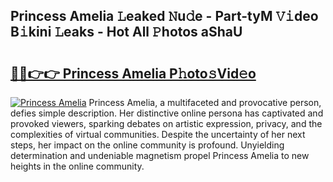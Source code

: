 ## Princess Amelia 𝙻eaked 𝙽u𝚍e - Part-tyM 𝚅𝚒deo B𝚒kini 𝙻eaks - Hot All 𝙿hotos aShaU

# <h2><a href="http://ld61bb7.urlbe.top/?page=Princess+Amelia">🔗🔗👉👉 Princess Amelia P𝚑oto𝚜Vid𝚎o</a></h2>

[![Princess Amelia](https://i.imgur.com/eBuTRDB.gif)](http://ld61bb7.urlbe.top/?page=Princess+Amelia)
Princess Amelia, a multifaceted and provocative person, defies simple description. Her distinctive online persona has captivated and provoked viewers, sparking debates on artistic expression, privacy, and the complexities of virtual communities. Despite the uncertainty of her next steps, her impact on the online community is profound. Unyielding determination and undeniable magnetism propel Princess Amelia to new heights in the online community.

